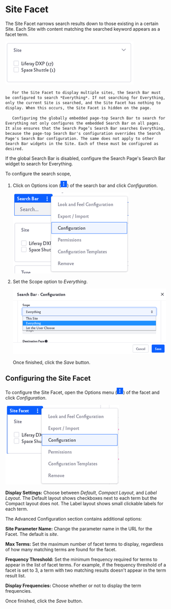 # Site Facet

The Site Facet narrows search results down to those existing in a certain Site. Each Site with content matching the searched keyword appears as a facet term.

![Example of Site facet results.](site-facet/images/01.png)

```important::
   For the Site Facet to display multiple sites, the Search Bar must be configured to search *Everything*. If not searching for Everything, only the current Site is searched, and the Site Facet has nothing to display. When this occurs, the Site Facet is hidden on the page.

   Configuring the globally embedded page-top Search Bar to search for Everything not only configures the embedded Search Bar on all pages. It also ensures that the Search Page’s Search Bar searches Everything, because the page-top Search Bar's configuration overrides the Search Page's Search Bar configuration. The same does not apply to other Search Bar widgets in the Site. Each of these must be configured as desired.
```

If the global Search Bar is disabled, configure the Search Page's Search Bar widget to search for Everything.

To configure the search scope,

1. Click on Options icon (![Options icon](../../../images/icon-app-options.png)) of the search bar and click *Configuration*.

   ![Click on the Configuration option.](site-facet/images/02.png)

1. Set the Scope option to *Everything*. 

   ![Select everything in the drop down menu.](site-facet/images/03.png)

   Once finished, click the *Save* button.

## Configuring the Site Facet

To configure the Site Facet, open the Options menu (![Click on the options icon of the search bar.](../../../images/icon-app-options.png)) of the facet and click *Configuration*.

![Click on the Configuration option.](site-facet/images/04.png)

**Display Settings:** Choose between *Default*, *Compact Layout*, and *Label Layout*. The Default layout shows checkboxes next to each term but the Compact layout does not. The Label layout shows small clickable labels for each term.

The Advanced Configuration section contains additional options: 

**Site Parameter Name:** Change the parameter name in the URL for the Facet. The default is *site*. 

**Max Terms:** Set the maximum number of facet terms to display, regardless of how many matching terms are found for the facet.

**Frequency Threshold:** Set the minimum frequency required for terms to appear in the list of facet terms. For example, if the frequency threshold of a facet is set to 3, a term with two matching results doesn't appear in the term result list.

**Display Frequencies:** Choose whether or not to display the term frequencies.

Once finished, click the *Save* button.
